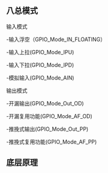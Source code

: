 ## 八总模式

输入模式

  -输入浮空（GPIO_Mode_IN_FLOATING）

  -输入上拉(GPIO_Mode_IPU)

  -输入下拉(GPIO_Mode_IPD)

  -模拟输入(GPIO_Mode_AIN)

输出模式

  -开漏输出(GPIO_Mode_Out_OD)

  -开漏复用功能(GPIO_Mode_AF_OD)

  -推挽式输出(GPIO_Mode_Out_PP)

  -推挽式复用功能(GPIO_Mode_AF_PP)

## 底层原理

